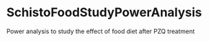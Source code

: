 # SchistoFoodStudyPowerAnalysis
Power analysis to study the effect of food diet after PZQ treatment 
